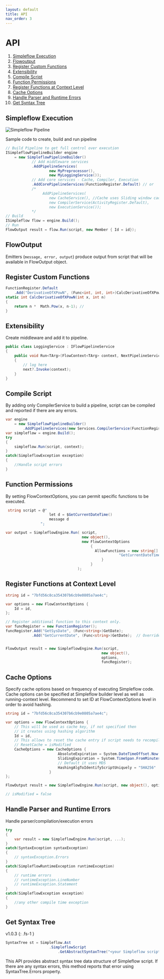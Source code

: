 ```yaml
---
layout: default
title: API
nav_order: 3
---
```

# API

1. [Simpleflow Execution](#simpleflow-pipeline)
1. [Flowoutput](#flowoutput)
1. [Register Custom Functions](#register-custom-functions)
1. [Extensibility](#extensibility)
1. [Compile Script](#compile-script)
1. [Function Permissions](#function-permissions)
1. [Register Functions at Context Level](#register-functions-at-context-level)
1. [Cache Options](#cache-options)
1. [Handle Parser and Runtime Errors](#handle-parser-and-runtime-errors)
3. [Get Syntax Tree](#get-syntax-tree)

## Simpleflow Execution
<a name="simpleflow-pipeline"></a>

![Simpleflow Pipeline](http://www.plantuml.com/plantuml/proxy?cache=no&src=https://raw.githubusercontent.com/navtech-io/Simpleflow/main/SimpleflowDiagram.puml)

Sample code to create, build and run pipeline
```csharp
// Build Pipeline to get full control over execution
ISimpleflowPipelineBuilder engine
    = new SimpleflowPipelineBuilder()
            // Add middleware services 
            .AddPipelineServices(
                    new MyPreprocessor(), 
                    new MyLoggingService());
            // Add core services - Cache, Compiler, Execution
            .AddCorePipelineServices(FunctionRegister.Default) // or
            /*
                 AddPipelineServices(
                    new CacheService(), //Cache uses Sliding window cache policy 
                    new CompilerService(ActivityRegister.Default),
                    new ExecutionService()); 
            */
// Build
ISimpleflow flow = engine.Build();
// Run
FlowOutput result = flow.Run(script, new Member { Id = id});
```
## FlowOutput

Emitters (`message, error, output`) produce output from script that will be available in FlowOutput object.

## Register Custom Functions

```csharp
FunctionRegister.Default
    .Add("DerivativeOfXPowN", (Func<int, int, int>)CalcDerivativeOfXPowN)
static int CalcDerivativeOfXPowN(int x, int n)
{
    return n *  Math.Pow(x, n-1); //
}
```
## Extensibility

Create middleware and add it to pipeline.

```csharp
public class LoggingService : IFlowPipelineService
{
    public void Run<TArg>(FlowContext<TArg> context, NextPipelineService<TArg> next)
    {
        // log here    
        next?.Invoke(context);
    }
}
```

## Compile Script
By adding only CompilerService to build a pipeline, script can be compiled and reported if there are any errors.
```csharp
var engine
    = new SimpleflowPipelineBuilder()
        .AddPipelineServices(new Services.CompilerService(FunctionRegister.Default));
var simpleflow = engine.Build();
try 
{
    simpleflow.Run(script, context);
} 
catch(SimpleflowException exception)
{
    //Handle script errors
}
```

## Function Permissions
By setting FlowContextOptions, you can permit specific functions to be executed.

```csharp
 string script = @"
                    let d = $GetCurrentDateTime()
                    message d
                ";

var output = SimpleflowEngine.Run( script, 
                                   new object(), 
                                   new FlowContextOptions
                                       {
                                         AllowFunctions = new string[] { 
                                                    "GetCurrentDateTime" 
                                            }
                                       }
                                 );
```

## Register Functions at Context Level

```csharp
string id = "7bfd56c8ca354307b6cb9e0805a7ae4c";

var options = new FlowContextOptions { 
    Id = id,
};

// Register additional function to this context only.
var funcRegister = new FunctionRegister();
funcRegister.Add("GetSysDate", (Func<string>)GetDate);
            .Add("GetCurrentDate", (Func<string>)GetDate);  // Override Default Function


FlowOutput result = new SimpleflowEngine.Run(script,
                                            new object(),
                                            options,
                                            funcRegister);
```


## Cache Options
Specify cache options based on frequency of executing Simpleflow code. Cache options can be specified at Simpleflow builder level as well as running-context level. Recommend to set ID at FlowContextOptions level in order to avoid hashing.

```csharp
string id = "7bfd56c8ca354307b6cb9e0805a7ae4c";

var options = new FlowContextOptions { 
    // This will be used as cache key, if not specified then
    // it creates using hashing algorithm
    Id = id, 
    // This allows to reset the cache entry if script needs to recompile
    // ResetCache = isModified 
    CacheOptions = new CacheOptions { 
                        AbsoluteExpiration = System.DateTimeOffset.Now.AddHours(1),
                        SlidingExpiration = System.TimeSpan.FromMinutes(3),
                        // Default it uses MD5
                        HashingAlgToIdentifyScriptUniquely = "SHA256" 
                    }
};

FlowOutput result = new SimpleflowEngine.Run(script, new object(), options);

// isModified = false
```

## Handle Parser and Runtime Errors
Handle parser/compilation/execution errors
```csharp
try
{
    var result = new SimpleflowEngine.Run(script, ...);
}
catch(SyntaxException syntaxException)
{
    // syntaxException.Errors
}
catch(SimpleflowRuntimeException runtimeException)
{
    // runtime errors
    // runtimeException.LineNumber
    // runtimeException.Statement
}
catch(SimpleflowException exception)
{
    //any other compile time exception 
}  
```


## Get Syntax Tree 
v1.0.3 
{: .fs-1 }

```csharp
SyntaxTree st = Simpleflow.Ast
                    .SimpleflowScript
                        .GetAbstractSyntaxTree("<your Simpleflow script here>")
```
This API provides abstract syntax tree data structure  of Simpleflow script. If there are any syntax errors, this method reports that error using SyntaxTree.Errors property.

